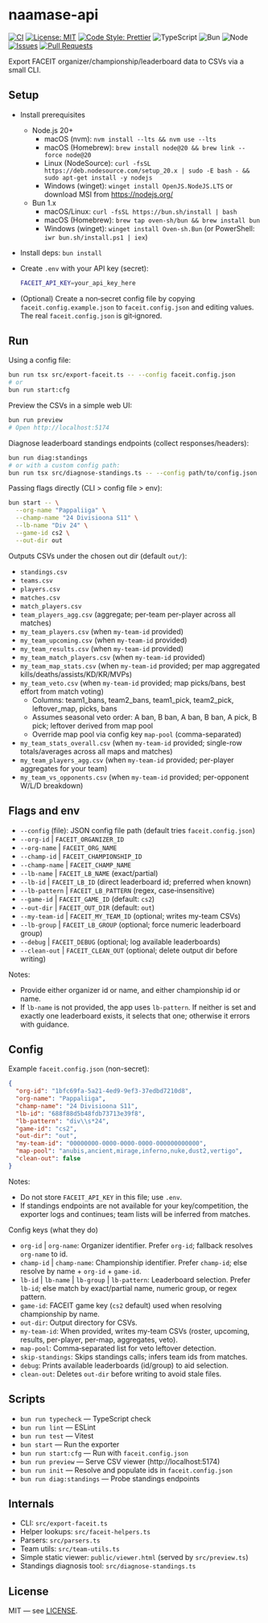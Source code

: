 # naamase-api

[![CI](https://github.com/juusoi/naamase-api/actions/workflows/ci.yml/badge.svg)](https://github.com/juusoi/naamase-api/actions/workflows/ci.yml)
[![License: MIT](https://img.shields.io/badge/License-MIT-yellow.svg)](LICENSE)
[![Code Style: Prettier](https://img.shields.io/badge/code%20style-prettier-ff69b4.svg)](https://prettier.io/)
![TypeScript](https://img.shields.io/badge/language-TypeScript-3178C6)
![Bun](https://img.shields.io/badge/runtime-Bun-000000)
![Node](https://img.shields.io/badge/node-%3E%3D20-brightgreen)
[![Issues](https://img.shields.io/github/issues/juusoi/naamase-api.svg)](https://github.com/juusoi/naamase-api/issues)
[![Pull Requests](https://img.shields.io/github/issues-pr/juusoi/naamase-api.svg)](https://github.com/juusoi/naamase-api/pulls)

Export FACEIT organizer/championship/leaderboard data to CSVs via a small CLI.

## Setup

- Install prerequisites
  - Node.js 20+
    - macOS (nvm): `nvm install --lts && nvm use --lts`
    - macOS (Homebrew): `brew install node@20 && brew link --force node@20`
    - Linux (NodeSource): `curl -fsSL https://deb.nodesource.com/setup_20.x | sudo -E bash - && sudo apt-get install -y nodejs`
    - Windows (winget): `winget install OpenJS.NodeJS.LTS` or download MSI from https://nodejs.org/
  - Bun 1.x
    - macOS/Linux: `curl -fsSL https://bun.sh/install | bash`
    - macOS (Homebrew): `brew tap oven-sh/bun && brew install bun`
    - Windows (winget): `winget install Oven-sh.Bun` (or PowerShell: `iwr bun.sh/install.ps1 | iex`)

- Install deps: `bun install`
- Create `.env` with your API key (secret):

  ```bash
  FACEIT_API_KEY=your_api_key_here
  ```

- (Optional) Create a non‑secret config file by copying `faceit.config.example.json` to `faceit.config.json` and editing values. The real `faceit.config.json` is git‑ignored.

## Run

Using a config file:

```bash
bun run tsx src/export-faceit.ts -- --config faceit.config.json
# or
bun run start:cfg
```

Preview the CSVs in a simple web UI:

```bash
bun run preview
# Open http://localhost:5174
```

Diagnose leaderboard standings endpoints (collect responses/headers):

```bash
bun run diag:standings
# or with a custom config path:
bun run tsx src/diagnose-standings.ts -- --config path/to/config.json
```

Passing flags directly (CLI > config file > env):

```bash
bun start -- \
  --org-name "Pappaliiga" \
  --champ-name "24 Divisioona S11" \
  --lb-name "Div 24" \
  --game-id cs2 \
  --out-dir out
```

Outputs CSVs under the chosen out dir (default `out/`):

- `standings.csv`
- `teams.csv`
- `players.csv`
- `matches.csv`
- `match_players.csv`
- `team_players_agg.csv` (aggregate; per-team per-player across all matches)
- `my_team_players.csv` (when `my-team-id` provided)
- `my_team_upcoming.csv` (when `my-team-id` provided)
- `my_team_results.csv` (when `my-team-id` provided)
- `my_team_match_players.csv` (when `my-team-id` provided)
- `my_team_map_stats.csv` (when `my-team-id` provided; per map aggregated kills/deaths/assists/KD/KR/MVPs)
- `my_team_veto.csv` (when `my-team-id` provided; map picks/bans, best effort from match voting)
  - Columns: team1_bans, team2_bans, team1_pick, team2_pick, leftover_map, picks, bans
  - Assumes seasonal veto order: A ban, B ban, A ban, B ban, A pick, B pick; leftover derived from map pool
  - Override map pool via config key `map-pool` (comma-separated)
- `my_team_stats_overall.csv` (when `my-team-id` provided; single-row totals/averages across all maps and matches)
- `my_team_players_agg.csv` (when `my-team-id` provided; per-player aggregates for your team)
- `my_team_vs_opponents.csv` (when `my-team-id` provided; per-opponent W/L/D breakdown)

## Flags and env

- `--config` (file): JSON config file path (default tries `faceit.config.json`)
- `--org-id` | `FACEIT_ORGANIZER_ID`
- `--org-name` | `FACEIT_ORG_NAME`
- `--champ-id` | `FACEIT_CHAMPIONSHIP_ID`
- `--champ-name` | `FACEIT_CHAMP_NAME`
- `--lb-name` | `FACEIT_LB_NAME` (exact/partial)
- `--lb-id` | `FACEIT_LB_ID` (direct leaderboard id; preferred when known)
- `--lb-pattern` | `FACEIT_LB_PATTERN` (regex, case‑insensitive)
- `--game-id` | `FACEIT_GAME_ID` (default: `cs2`)
- `--out-dir` | `FACEIT_OUT_DIR` (default: `out`)
- `--my-team-id` | `FACEIT_MY_TEAM_ID` (optional; writes my-team CSVs)
- `--lb-group` | `FACEIT_LB_GROUP` (optional; force numeric leaderboard group)
- `--debug` | `FACEIT_DEBUG` (optional; log available leaderboards)
- `--clean-out` | `FACEIT_CLEAN_OUT` (optional; delete output dir before writing)

Notes:

- Provide either organizer id or name, and either championship id or name.
- If `lb-name` is not provided, the app uses `lb-pattern`. If neither is set and exactly one leaderboard exists, it selects that one; otherwise it errors with guidance.

## Config

Example `faceit.config.json` (non-secret):

```json
{
  "org-id": "1bfc69fa-5a21-4ed9-9ef3-37edbd7210d8",
  "org-name": "Pappaliiga",
  "champ-name": "24 Divisioona S11",
  "lb-id": "688f88d5b48fdb73713e39f8",
  "lb-pattern": "div\\s*24",
  "game-id": "cs2",
  "out-dir": "out",
  "my-team-id": "00000000-0000-0000-0000-000000000000",
  "map-pool": "anubis,ancient,mirage,inferno,nuke,dust2,vertigo",
  "clean-out": false
}
```

Notes:

- Do not store `FACEIT_API_KEY` in this file; use `.env`.
- If standings endpoints are not available for your key/competition, the exporter logs and continues; team lists will be inferred from matches.

Config keys (what they do)

- `org-id` | `org-name`: Organizer identifier. Prefer `org-id`; fallback resolves `org-name` to id.
- `champ-id` | `champ-name`: Championship identifier. Prefer `champ-id`; else resolve by name + `org-id` + `game-id`.
- `lb-id` | `lb-name` | `lb-group` | `lb-pattern`: Leaderboard selection. Prefer `lb-id`; else match by exact/partial name, numeric group, or regex pattern.
- `game-id`: FACEIT game key (`cs2` default) used when resolving championship by name.
- `out-dir`: Output directory for CSVs.
- `my-team-id`: When provided, writes my-team CSVs (roster, upcoming, results, per-player, per-map, aggregates, veto).
- `map-pool`: Comma‑separated list for veto leftover detection.
- `skip-standings`: Skips standings calls; infers team ids from matches.
- `debug`: Prints available leaderboards (id/group) to aid selection.
- `clean-out`: Deletes `out-dir` before writing to avoid stale files.

## Scripts

- `bun run typecheck` — TypeScript check
- `bun run lint` — ESLint
- `bun run test` — Vitest
- `bun start` — Run the exporter
- `bun run start:cfg` — Run with `faceit.config.json`
- `bun run preview` — Serve CSV viewer (http://localhost:5174)
- `bun run init` — Resolve and populate ids in `faceit.config.json`
- `bun run diag:standings` — Probe standings endpoints

## Internals

- CLI: `src/export-faceit.ts`
- Helper lookups: `src/faceit-helpers.ts`
- Parsers: `src/parsers.ts`
- Team utils: `src/team-utils.ts`
- Simple static viewer: `public/viewer.html` (served by `src/preview.ts`)
- Standings diagnosis tool: `src/diagnose-standings.ts`

## License

MIT — see [LICENSE](LICENSE).
